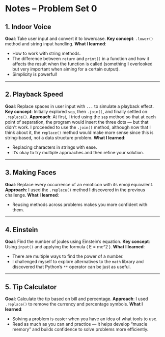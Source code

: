 # Notes – Problem Set 0

## 1. Indoor Voice
**Goal**: Take user input and convert it to lowercase.
**Key concept**: `.lower()` method and string input handling.
**What I learned**:
- How to work with string methods.
- The difference between `return` and `print()` in a function and how it affects the result when the function is called (something I overlooked but very important when aiming for a certain output).
- Simplicity is powerful!

---

## 2. Playback Speed
**Goal**: Replace spaces in user input with `...` to simulate a playback effect.
**Key concept**: Initially explored `sep`, then `.join()`, and finally settled on `.replace()`.
**Approach**:
At first, I tried using the `sep` method so that at each point of separation, the program would insert the three dots — but that didn't work. I proceeded to use the `.join()` method, although now that I think about it, the `replace()` method would make more sense since this is string-based, not a data structure problem.
**What I learned**:
- Replacing characters in strings with ease.
- It’s okay to try multiple approaches and then refine your solution.

---

## 3. Making Faces
**Goal**: Replace every occurrence of an emoticon with its emoji equivalent.
**Approach**:
I used the `.replace()` method I discovered in the previous challenge.
**What I learned**:
- Reusing methods across problems makes you more confident with them.

---

## 4. Einstein
**Goal**: Find the number of joules using Einstein’s equation.
**Key concept**: Using `input()` and applying the formula \( E = mc^2 \).
**What I learned**:
- There are multiple ways to find the power of a number.
- I challenged myself to explore alternatives to the `math` library and discovered that Python’s `**` operator can be just as useful.

---

## 5. Tip Calculator
**Goal**: Calculate the tip based on bill and percentage.
**Approach**:
I used `.replace()` to remove the currency and percentage symbols.
**What I learned**:
- Solving a problem is easier when you have an idea of what tools to use.
- Read as much as you can and practice — it helps develop “muscle memory” and builds confidence to solve problems more efficiently.
